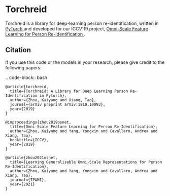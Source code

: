 Torchreid
===========
Torchreid is a library for deep-learning person re-identification, written in [PyTorch ](https://pytorch.org/) and developed for our ICCV'19 project, [Omni-Scale Feature Learning for Person Re-Identification ](https://arxiv.org/abs/1905.00953).


Citation
---------
If you use this code or the models in your research, please give credit to the following papers:

.. code-block:: bash

    @article{torchreid,
      title={Torchreid: A Library for Deep Learning Person Re-Identification in Pytorch},
      author={Zhou, Kaiyang and Xiang, Tao},
      journal={arXiv preprint arXiv:1910.10093},
      year={2019}
    }
    
    @inproceedings{zhou2019osnet,
      title={Omni-Scale Feature Learning for Person Re-Identification},
      author={Zhou, Kaiyang and Yang, Yongxin and Cavallaro, Andrea and Xiang, Tao},
      booktitle={ICCV},
      year={2019}
    }

    @article{zhou2021osnet,
      title={Learning Generalisable Omni-Scale Representations for Person Re-Identification},
      author={Zhou, Kaiyang and Yang, Yongxin and Cavallaro, Andrea and Xiang, Tao},
      journal={TPAMI},
      year={2021}
    }
